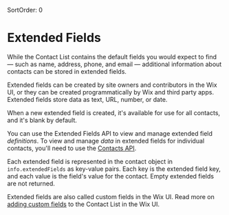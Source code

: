 SortOrder: 0
# Extended Fields

While the Contact List contains the default fields you would expect to find —
such as name, address, phone, and email —
additional information about contacts can be stored in extended fields.

Extended fields can be created by site owners and contributors in the Wix UI,
or they can be created programmatically by Wix and third party apps.
Extended fields store data as text, URL, number, or date.

When a new extended field is created, it's available for use for all contacts,
and it's blank by default.

You can use the Extended Fields API
to view and manage extended field _definitions_.
To view and manage _data_ in extended fields for individual contacts,
you'll need to use the [Contacts API][contacts-api].

Each extended field is represented in the contact object
in `info.extendedFields` as key-value pairs.
Each key is the extended field key,
and each value is the field's value for the contact.
Empty extended fields are not returned.

Extended fields are also called custom fields in the Wix UI.
Read more on [adding custom fields][kb-add-custom-fields]
to the Contact List in the Wix UI.

[contacts-api]: https://dev.wix.com/api/rest/contacts/contacts
[kb-add-custom-fields]: https://support.wix.com/en/article/adding-custom-fields-to-contacts